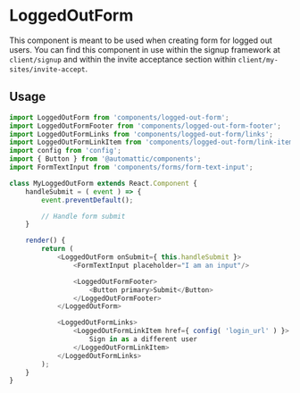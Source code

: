 # LoggedOutForm

This component is meant to be used when creating form for logged out users. You can find this component in use within the signup framework at `client/signup` and within the invite acceptance section within `client/my-sites/invite-accept`.

## Usage

```js
import LoggedOutForm from 'components/logged-out-form';
import LoggedOutFormFooter from 'components/logged-out-form-footer';
import LoggedOutFormLinks from 'components/logged-out-form/links';
import LoggedOutFormLinkItem from 'components/logged-out-form/link-item';
import config from 'config';
import { Button } from '@automattic/components';
import FormTextInput from 'components/forms/form-text-input';

class MyLoggedOutForm extends React.Component {
	handleSubmit = ( event ) => {
		event.preventDefault();

		// Handle form submit
	}

	render() {
		return (
			<LoggedOutForm onSubmit={ this.handleSubmit }>
				<FormTextInput placeholder="I am an input"/>

				<LoggedOutFormFooter>
					<Button primary>Submit</Button>
				</LoggedOutFormFooter>
			</LoggedOutForm>

			<LoggedOutFormLinks>
				<LoggedOutFormLinkItem href={ config( 'login_url' ) }>
					Sign in as a different user
				</LoggedOutFormLinkItem>
			</LoggedOutFormLinks>
		);
	}
}
```
